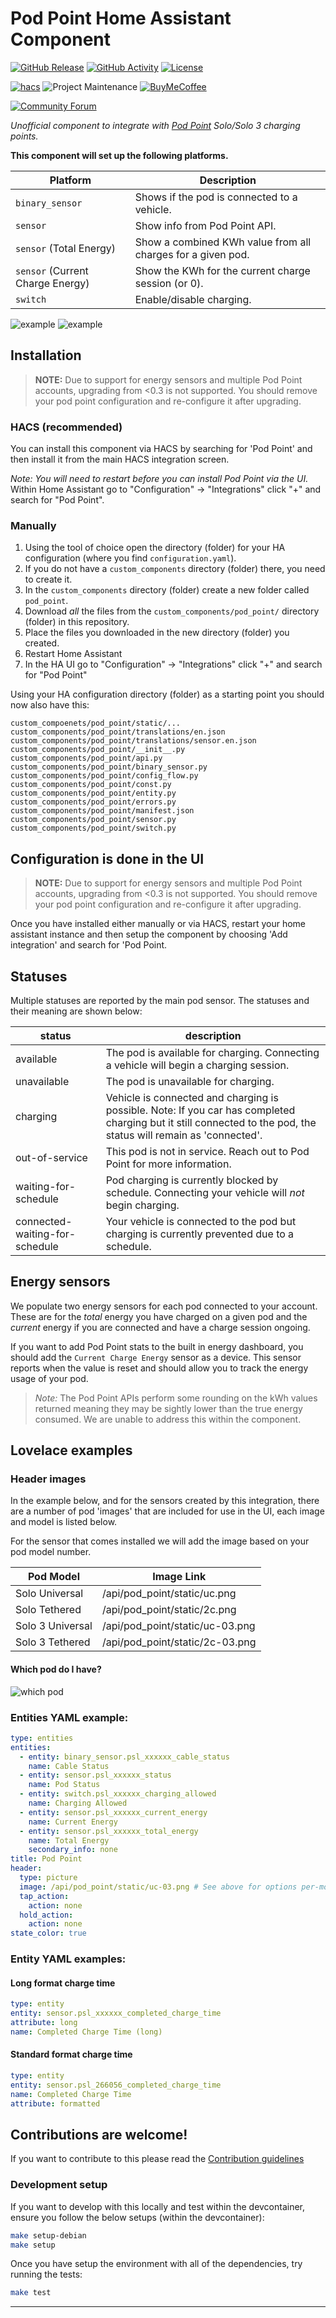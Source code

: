 # Pod Point Home Assistant Component

[![GitHub Release][releases-shield]][releases]
[![GitHub Activity][commits-shield]][commits]
[![License][license-shield]](LICENSE)

[![hacs][hacsbadge]][hacs]
![Project Maintenance][maintenance-shield]
[![BuyMeCoffee][buymecoffeebadge]][buymecoffee]

[![Community Forum][forum-shield]][forum]

_Unofficial component to integrate with [Pod Point][pod_point_web] Solo/Solo 3 charging points._

**This component will set up the following platforms.**

Platform | Description
-- | --
`binary_sensor` | Shows if the pod is connected to a vehicle.
`sensor` | Show info from Pod Point API.
`sensor` (Total Energy) | Show a combined KWh value from all charges for a given pod.
`sensor` (Current Charge Energy) | Show the KWh for the current charge session (or 0).
`switch` | Enable/disable  charging.

![example][exampleimg]
![example][chargetimeimg]

## Installation

> **NOTE:** Due to support for energy sensors and multiple Pod Point accounts, upgrading from <0.3 is not supported. You should remove your pod point configuration and re-configure it after upgrading.

### HACS (recommended)

You can install this component via HACS by searching for 'Pod Point' and then install it from the main HACS integration screen.

_Note: You will need to restart before you can install Pod Point via the UI._ Within Home Assistant go to "Configuration" -> "Integrations" click "+" and search for "Pod Point".


### Manually

1. Using the tool of choice open the directory (folder) for your HA configuration (where you find `configuration.yaml`).
2. If you do not have a `custom_components` directory (folder) there, you need to create it.
3. In the `custom_components` directory (folder) create a new folder called `pod_point`.
4. Download _all_ the files from the `custom_components/pod_point/` directory (folder) in this repository.
5. Place the files you downloaded in the new directory (folder) you created.
6. Restart Home Assistant
7. In the HA UI go to "Configuration" -> "Integrations" click "+" and search for "Pod Point"

Using your HA configuration directory (folder) as a starting point you should now also have this:

```text
custom_compoenets/pod_point/static/...
custom_components/pod_point/translations/en.json
custom_components/pod_point/translations/sensor.en.json
custom_components/pod_point/__init__.py
custom_components/pod_point/api.py
custom_components/pod_point/binary_sensor.py
custom_components/pod_point/config_flow.py
custom_components/pod_point/const.py
custom_components/pod_point/entity.py
custom_components/pod_point/errors.py
custom_components/pod_point/manifest.json
custom_components/pod_point/sensor.py
custom_components/pod_point/switch.py
```

## Configuration is done in the UI

> **NOTE:** Due to support for energy sensors and multiple Pod Point accounts, upgrading from <0.3 is not supported. You should remove your pod point configuration and re-configure it after upgrading.

Once you have installed either manually or via HACS, restart your home assistant instance and then setup the component by choosing 'Add integration' and search for 'Pod Point.

## Statuses

Multiple statuses are reported by the main pod sensor. The statuses and their meaning are shown below:

status | description
---|---
available | The pod is available for charging. Connecting a vehicle will begin a charging session.
unavailable | The pod is unavailable for charging.
charging | Vehicle is connected and charging is possible. Note: If you car has completed charging but it still connected to the pod, the status will remain as 'connected'.
out-of-service | This pod is not in service. Reach out to Pod Point for more information.
waiting-for-schedule | Pod charging is currently blocked by schedule. Connecting your vehicle will *not* begin charging.
connected-waiting-for-schedule | Your vehicle is connected to the pod but charging is currently prevented due to a schedule.

## Energy sensors

We populate two energy sensors for each pod connected to your account. These are for the *total* energy you have charged on a given pod and the *current* energy if you are connected and have a charge session ongoing.

If you want to add Pod Point stats to the built in energy dashboard, you should add the `Current Charge Energy` sensor as a device. This sensor reports when the value is reset and should allow you to track the energy usage of your pod.

> *Note:* The Pod Point APIs perform some rounding on the kWh values returned meaning they may be sightly lower than the true energy consumed. We are unable to address this within the component.

## Lovelace examples

### Header images

In the example below, and for the sensors created by this integration, there are a number of pod 'images' that are included for use in the UI, each image and model is listed below.

For the sensor that comes installed we will add the image based on your pod model number.

Pod Model | Image Link
--- | ---
Solo Universal | /api/pod_point/static/uc.png
Solo Tethered | /api/pod_point/static/2c.png
Solo 3 Universal | /api/pod_point/static/uc-03.png
Solo 3 Tethered | /api/pod_point/static/2c-03.png

#### Which pod do I have?

![which pod][whichpodimg]

### Entities YAML example:

```yaml
type: entities
entities:
  - entity: binary_sensor.psl_xxxxxx_cable_status
    name: Cable Status
  - entity: sensor.psl_xxxxxx_status
    name: Pod Status
  - entity: switch.psl_xxxxxx_charging_allowed
    name: Charging Allowed
  - entity: sensor.psl_xxxxxx_current_energy
    name: Current Energy
  - entity: sensor.psl_xxxxxx_total_energy
    name: Total Energy
    secondary_info: none
title: Pod Point
header:
  type: picture
  image: /api/pod_point/static/uc-03.png # See above for options per-model
  tap_action:
    action: none
  hold_action:
    action: none
state_color: true
```

### Entity YAML examples:

#### Long format charge time
```yaml
type: entity
entity: sensor.psl_xxxxxx_completed_charge_time
attribute: long
name: Completed Charge Time (long)
```

#### Standard format charge time
```yaml
type: entity
entity: sensor.psl_266056_completed_charge_time
name: Completed Charge Time
attribute: formatted
```

## Contributions are welcome!

If you want to contribute to this please read the [Contribution guidelines](CONTRIBUTING.md)

### Development setup

If you want to develop with this locally and test within the devcontainer, ensure you follow the below setups (within the devcontainer):

```bash
make setup-debian
make setup
```

Once you have setup the environment with all of the dependencies, try running the tests:

```bash
make test
```

***

[pod_point_web]: https://pod-point.com
[pod_point]: https://github.com/mattrayner/pod-point-home-assistant-component
[buymecoffee]: https://www.buymeacoffee.com/mattrayner
[buymecoffeebadge]: https://img.shields.io/badge/buy%20me%20a%20coffee-donate-yellow.svg?style=for-the-badge
[chargetimeimg]: https://github.com/mattrayner/pod-point-home-assistant-component/raw/3c7ebf994caf8eb5814859edc724e418c3e5746a/charge_time.png
[commits-shield]: https://img.shields.io/github/commit-activity/y/mattrayner/pod-point-home-assistant-component.svg?style=for-the-badge
[commits]: https://github.com/mattrayner/pod-point-home-assistant-component/commits/master
[hacs]: https://github.com/custom-components/hacs
[hacsbadge]: https://img.shields.io/badge/HACS-Default-orange.svg?style=for-the-badge
[exampleimg]: https://github.com/mattrayner/pod-point-home-assistant-component/raw/76752c0d0dbef64fc482140b7d0937c2b19faab0/example.png
[whichpodimg]: https://github.com/mattrayner/pod-point-home-assistant-component/raw/ef2c39788cdcd85d08a9adab1c06d74c51d38993/which_pod.png
[forum-shield]: https://img.shields.io/badge/community-forum-brightgreen.svg?style=for-the-badge
[forum]: https://community.home-assistant.io/
[license-shield]: https://img.shields.io/github/license/mattrayner/pod-point-home-assistant-component.svg?style=for-the-badge
[maintenance-shield]: https://img.shields.io/badge/maintainer-Matt%20Rayner-blue.svg?style=for-the-badge
[releases-shield]: https://img.shields.io/github/release/mattrayner/pod-point-home-assistant-component.svg?style=for-the-badge
[releases]: https://github.com/mattrayner/pod-point-home-assistant-component/releases
[hacs-add-repo]: https://hacs.xyz/docs/faq/custom_repositories
